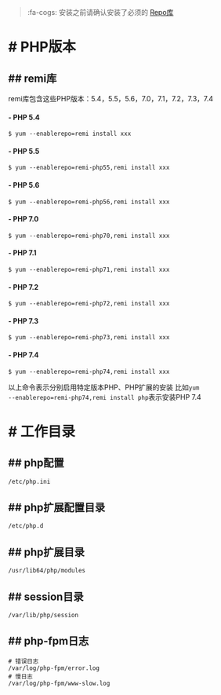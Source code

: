 > :fa-cogs: 安装之前请确认安装了必须的 [Repo库](chapter-started/repo-仓库.md "Repo库")

# # PHP版本
## ## remi库
remi库包含这些PHP版本：5.4，5.5，5.6，7.0，7.1，7.2，7.3，7.4
#### - PHP 5.4
```
$ yum --enablerepo=remi install xxx
```
#### - PHP 5.5
```
$ yum --enablerepo=remi-php55,remi install xxx
```
#### - PHP 5.6
```
$ yum --enablerepo=remi-php56,remi install xxx
```
#### - PHP 7.0
```
$ yum --enablerepo=remi-php70,remi install xxx
```
#### - PHP 7.1
```
$ yum --enablerepo=remi-php71,remi install xxx
```
#### - PHP 7.2
```
$ yum --enablerepo=remi-php72,remi install xxx
```
#### - PHP 7.3
```
$ yum --enablerepo=remi-php73,remi install xxx
```
#### - PHP 7.4
```
$ yum --enablerepo=remi-php74,remi install xxx
```


以上命令表示分别启用特定版本PHP、PHP扩展的安装
比如<code>yum --enablerepo=remi-php74,remi install php</code>表示安装PHP 7.4


# # 工作目录
## ## php配置
```
/etc/php.ini
```
## ## php扩展配置目录
```
/etc/php.d
```
## ## php扩展目录
```
/usr/lib64/php/modules
```
## ## session目录
```
/var/lib/php/session
```
## ## php-fpm日志
```
# 错误日志
/var/log/php-fpm/error.log
# 慢日志
/var/log/php-fpm/www-slow.log
```

